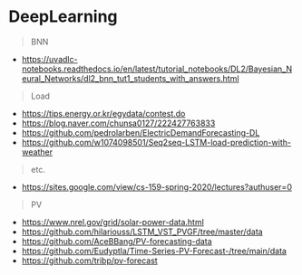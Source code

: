 # DeepLearning

> BNN
- https://uvadlc-notebooks.readthedocs.io/en/latest/tutorial_notebooks/DL2/Bayesian_Neural_Networks/dl2_bnn_tut1_students_with_answers.html

> Load
- https://tips.energy.or.kr/egydata/contest.do
- https://blog.naver.com/chunsa0127/222427763833
- https://github.com/pedrolarben/ElectricDemandForecasting-DL
- https://github.com/w1074098501/Seq2seq-LSTM-load-prediction-with-weather

> etc.
- https://sites.google.com/view/cs-159-spring-2020/lectures?authuser=0

> PV
- https://www.nrel.gov/grid/solar-power-data.html
- https://github.com/hilariouss/LSTM_VST_PVGF/tree/master/data
- https://github.com/AceBBang/PV-forecasting-data
- https://github.com/Eudyptla/Time-Series-PV-Forecast-/tree/main/data
- https://github.com/tribp/pv-forecast
